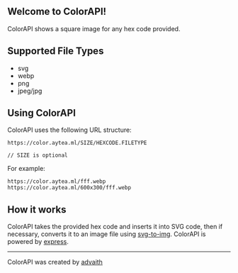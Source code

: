 ## Welcome to ColorAPI!

ColorAPI shows a square image for any hex code provided.

## Supported File Types

-   svg
-   webp
-   png
-   jpeg/jpg

## Using ColorAPI

ColorAPI uses the following URL structure:

```
https://color.aytea.ml/SIZE/HEXCODE.FILETYPE

// SIZE is optional
```

For example:

```
https://color.aytea.ml/fff.webp
https://color.aytea.ml/600x300/fff.webp
```

## How it works

ColorAPI takes the provided hex code and inserts it into SVG code, then if necessary, converts it to an image file using [svg-to-img](https://npmjs.org/package/svg-to-img). ColorAPI is powered by [express](https://expressjs.com).

---

ColorAPI was created by [advaith](https://advaith.fun)
